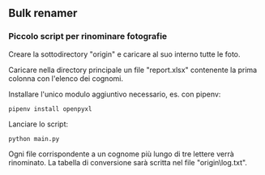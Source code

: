 ## Bulk renamer

### Piccolo script per rinominare fotografie

Creare la sottodirectory "origin" e caricare al suo interno tutte le foto.

Caricare nella directory principale un file "report.xlsx" contenente la prima colonna con l'elenco dei cognomi.

Installare l'unico modulo aggiuntivo necessario, es. con pipenv:
    
    pipenv install openpyxl

Lanciare lo script:

    python main.py

Ogni file corrispondente a un cognome più lungo di tre lettere verrà rinominato.
La tabella di conversione sarà scritta nel file "origin\log.txt".


